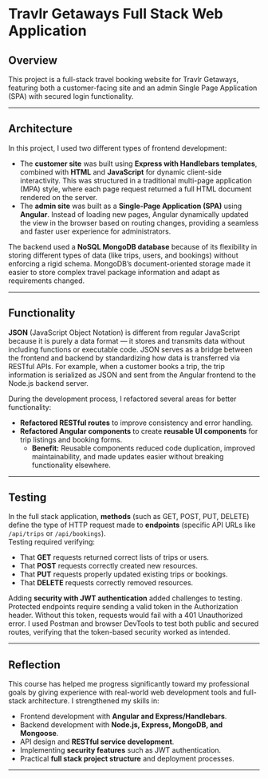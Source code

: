 # Travlr Getaways Full Stack Web Application

## Overview
This project is a full-stack travel booking website for Travlr Getaways, featuring both a customer-facing site and an admin Single Page Application (SPA) with secured login functionality.

---

## Architecture

In this project, I used two different types of frontend development:  
- The **customer site** was built using **Express with Handlebars templates**, combined with **HTML** and **JavaScript** for dynamic client-side interactivity. This was structured in a traditional multi-page application (MPA) style, where each page request returned a full HTML document rendered on the server.
- The **admin site** was built as a **Single-Page Application (SPA)** using **Angular**. Instead of loading new pages, Angular dynamically updated the view in the browser based on routing changes, providing a seamless and faster user experience for administrators.

The backend used a **NoSQL MongoDB database** because of its flexibility in storing different types of data (like trips, users, and bookings) without enforcing a rigid schema. MongoDB’s document-oriented storage made it easier to store complex travel package information and adapt as requirements changed.

---

## Functionality

**JSON** (JavaScript Object Notation) is different from regular JavaScript because it is purely a data format — it stores and transmits data without including functions or executable code. JSON serves as a bridge between the frontend and backend by standardizing how data is transferred via RESTful APIs. For example, when a customer books a trip, the trip information is serialized as JSON and sent from the Angular frontend to the Node.js backend server.

During the development process, I refactored several areas for better functionality:
- **Refactored RESTful routes** to improve consistency and error handling.
- **Refactored Angular components** to create **reusable UI components** for trip listings and booking forms.
  - **Benefit:** Reusable components reduced code duplication, improved maintainability, and made updates easier without breaking functionality elsewhere.

---

## Testing

In the full stack application, **methods** (such as GET, POST, PUT, DELETE) define the type of HTTP request made to **endpoints** (specific API URLs like `/api/trips` or `/api/bookings`).  
Testing required verifying:
- That **GET** requests returned correct lists of trips or users.
- That **POST** requests correctly created new resources.
- That **PUT** requests properly updated existing trips or bookings.
- That **DELETE** requests correctly removed resources.

Adding **security with JWT authentication** added challenges to testing. Protected endpoints require sending a valid token in the Authorization header. Without this token, requests would fail with a 401 Unauthorized error. I used Postman and browser DevTools to test both public and secured routes, verifying that the token-based security worked as intended.

---

## Reflection

This course has helped me progress significantly toward my professional goals by giving experience with real-world web development tools and full-stack architecture. I strengthened my skills in:
- Frontend development with **Angular and Express/Handlebars**.
- Backend development with **Node.js, Express, MongoDB, and Mongoose**.
- API design and **RESTful service development**.
- Implementing **security features** such as JWT authentication.
- Practical **full stack project structure** and deployment processes.



---
